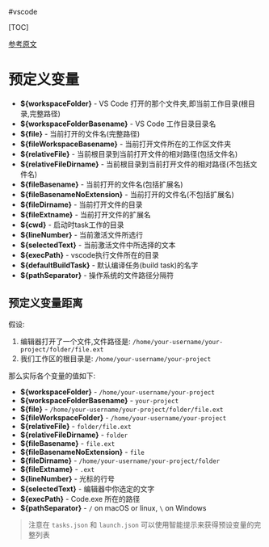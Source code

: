 #vscode  

[TOC]

[参考原文](https://code.visualstudio.com/docs/editor/variables-reference)

# 预定义变量
- **${workspaceFolder}** - VS Code 打开的那个文件夹,即当前工作目录(根目录,完整路径)
- **${workspaceFolderBasename}** - VS Code 工作目录目录名
- **${file}** - 当前打开的文件名(完整路径)
- **${fileWorkspaceBasename}** - 当前打开文件所在的工作区文件夹
- **${relativeFile}** - 当前根目录到当前打开文件的相对路径(包括文件名)
- **${relativeFileDirname}** - 当前根目录到当前打开文件的相对路径(不包括文件名)
- **${fileBasename}** - 当前打开的文件名(包括扩展名)
- **${fileBasenameNoExtension}** - 当前打开的文件名(不包括扩展名)
- **${fileDirname}** - 当前打开文件的目录
- **${fileExtname}** - 当前打开文件的扩展名
- **${cwd}** - 启动时task工作的目录
- **${lineNumber}** - 当前激活文件所选行
- **${selectedText}** - 当前激活文件中所选择的文本
- **${execPath}** - vscode执行文件所在的目录
- **${defaultBuildTask}** - 默认编译任务(build task)的名字
- **${pathSeparator}** - 操作系统的文件路径分隔符

## 预定义变量距离
假设:
1. 编辑器打开了一个文件,文件路径是: `/home/your-username/your-project/folder/file.ext`
2. 我们工作区的根目录是: `/home/your-username/your-project`

那么实际各个变量的值如下:
- **${workspaceFolder}** - `/home/your-username/your-project`
- **${workspaceFolderBasename}** - `your-project`
- **${file}** - `/home/your-username/your-project/folder/file.ext`
- **${fileWorkspaceFolder}** - `/home/your-username/your-project`
- **${relativeFile}** - `folder/file.ext`
- **${relativeFileDirname}** - `folder`
- **${fileBasename}** - `file.ext`
- **${fileBasenameNoExtension}** - `file`
- **${fileDirname}** - `/home/your-username/your-project/folder`
- **${fileExtname}** - `.ext`
- **${lineNumber}** - 光标的行号
- **${selectedText}** - 编辑器中你选定的文字
- **${execPath}** - Code.exe 所在的路径
- **${pathSeparator}** - `/` on macOS or linux, `\` on Windows

> 注意在 `tasks.json` 和 `launch.json` 可以使用智能提示来获得预设变量的完整列表
